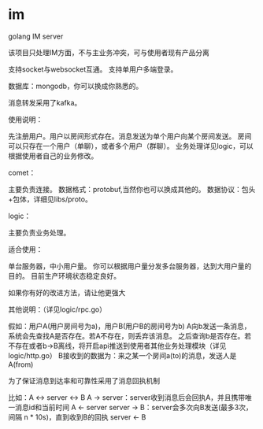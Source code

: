 # im
golang IM server


该项目只处理IM方面，不与主业务冲突，可与使用者现有产品分离



支持socket与websocket互通。
支持单用户多端登录。



数据库：mongodb，你可以换成你熟悉的。

消息转发采用了kafka。



使用说明：

先注册用户。用户以房间形式存在。消息发送为单个用户向某个房间发送。
房间可以只存在一个用户（单聊），或者多个用户（群聊）。
业务处理详见logic，可以根据使用者自己的业务修改。



comet：

主要负责连接。
数据格式：protobuf,当然你也可以换成其他的。
数据协议：包头+包体，详细见libs/proto。



logic：

主要负责业务处理。



适合使用：

单台服务器，中小用户量。
你可以根据用户量分发多台服务器，达到大用户量的目的。
目前生产环境状态稳定良好。



如果你有好的改进方法，请让他更强大



其他说明：（详见logic/rpc.go）

假如：用户A(用户房间号为a)，用户B(用户B的房间号为b)
A向b发送一条消息，系统会先查找A是否存在。若A不存在，则丢弃该消息。
之后查询b是否存在。若不存在或者b->B离线，将开启api推送到使用者其他业务处理模块（详见logic/http.go）
B接收到的数据为：来之某一个房间a(to)的消息，发送人是A(from)



为了保证消息到达率和可靠性采用了消息回执机制

比如：A <-> server <-> B
A -> server：server收到消息后会回执A，并且携带唯一消息id和当前时间 A <- server
server -> B：server会多次向B发送(最多3次，间隔 n * 10s)，直到收到B的回执 server <- B

